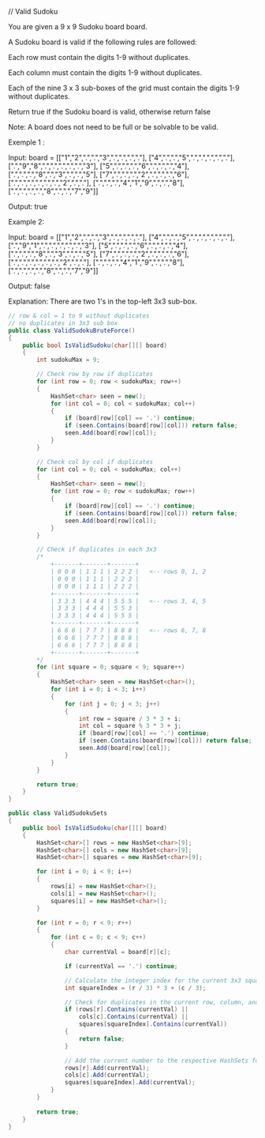 // Valid Sudoku

You are given a 9 x 9 Sudoku board board.

A Sudoku board is valid if the following rules are followed:


Each row must contain the digits 1-9 without duplicates.

Each column must contain the digits 1-9 without duplicates.

Each of the nine 3 x 3 sub-boxes of the grid must contain the digits 1-9 without duplicates.

Return true if the Sudoku board is valid, otherwise return false


Note: A board does not need to be full or be solvable to be valid.


Exemple 1 :

Input: board = 
[["1","2",".",".","3",".",".",".","."],
 ["4",".",".","5",".",".",".",".","."],
 [".","9","8",".",".",".",".",".","3"],
 ["5",".",".",".","6",".",".",".","4"],
 [".",".",".","8",".","3",".",".","5"],
 ["7",".",".",".","2",".",".",".","6"],
 [".",".",".",".",".",".","2",".","."],
 [".",".",".","4","1","9",".",".","8"],
 [".",".",".",".","8",".",".","7","9"]]

Output: true


Example 2:

Input: board = 
[["1","2",".",".","3",".",".",".","."],
 ["4",".",".","5",".",".",".",".","."],
 [".","9","1",".",".",".",".",".","3"],
 ["5",".",".",".","6",".",".",".","4"],
 [".",".",".","8",".","3",".",".","5"],
 ["7",".",".",".","2",".",".",".","6"],
 [".",".",".",".",".",".","2",".","."],
 [".",".",".","4","1","9",".",".","8"],
 [".",".",".",".","8",".",".","7","9"]]

Output: false

Explanation: There are two 1's in the top-left 3x3 sub-box.



```cs
// row & col = 1 to 9 without duplicates
// no duplicates in 3x3 sub box
public class ValidSudokuBruteForce()
{
    public bool IsValidSudoku(char[][] board)
    {
        int sudokuMax = 9;

        // Check row by row if duplicates
        for (int row = 0; row < sudokuMax; row++)
        {
            HashSet<char> seen = new();
            for (int col = 0; col < sudokuMax; col++)
            {
                if (board[row][col] == '.') continue;
                if (seen.Contains(board[row][col])) return false;
                seen.Add(board[row][col]);
            }
        }

        // Check col by col if duplicates
        for (int col = 0; col < sudokuMax; col++)
        {
            HashSet<char> seen = new();
            for (int row = 0; row < sudokuMax; row++)
            {
                if (board[row][col] == '.') continue;
                if (seen.Contains(board[row][col])) return false;
                seen.Add(board[row][col]);
            }
        }

        // Check if duplicates in each 3x3
        /*
            +-------+-------+-------+
            | 0 0 0 | 1 1 1 | 2 2 2 |   <-- rows 0, 1, 2
            | 0 0 0 | 1 1 1 | 2 2 2 |
            | 0 0 0 | 1 1 1 | 2 2 2 |
            +-------+-------+-------+
            | 3 3 3 | 4 4 4 | 5 5 5 |   <-- rows 3, 4, 5
            | 3 3 3 | 4 4 4 | 5 5 3 |
            | 3 3 3 | 4 4 4 | 5 5 5 |
            +-------+-------+-------+
            | 6 6 6 | 7 7 7 | 8 8 8 |   <-- rows 6, 7, 8
            | 6 6 6 | 7 7 7 | 8 8 8 |
            | 6 6 6 | 7 7 7 | 8 8 8 |
            +-------+-------+-------+
        */
        for (int square = 0; square < 9; square++)
        {
            HashSet<char> seen = new HashSet<char>();
            for (int i = 0; i < 3; i++)
            {
                for (int j = 0; j < 3; j++)
                {
                    int row = square / 3 * 3 + i;
                    int col = square % 3 * 3 + j;
                    if (board[row][col] == '.') continue;
                    if (seen.Contains(board[row][col])) return false;
                    seen.Add(board[row][col]);
                }
            }
        }

        return true;
    }
}

public class ValidSudokuSets
{
    public bool IsValidSudoku(char[][] board)
    {
        HashSet<char>[] rows = new HashSet<char>[9];
        HashSet<char>[] cols = new HashSet<char>[9];
        HashSet<char>[] squares = new HashSet<char>[9]; 

        for (int i = 0; i < 9; i++)
        {
            rows[i] = new HashSet<char>();
            cols[i] = new HashSet<char>();
            squares[i] = new HashSet<char>();
        }

        for (int r = 0; r < 9; r++)
        {
            for (int c = 0; c < 9; c++)
            {
                char currentVal = board[r][c];

                if (currentVal == '.') continue;

                // Calculate the integer index for the current 3x3 square
                int squareIndex = (r / 3) * 3 + (c / 3);

                // Check for duplicates in the current row, column, and 3x3 square
                if (rows[r].Contains(currentVal) ||
                    cols[c].Contains(currentVal) ||
                    squares[squareIndex].Contains(currentVal))
                {
                    return false;
                }

                // Add the current number to the respective HashSets for tracking
                rows[r].Add(currentVal);
                cols[c].Add(currentVal);
                squares[squareIndex].Add(currentVal);
            }
        }
        
        return true;
    }
}
```